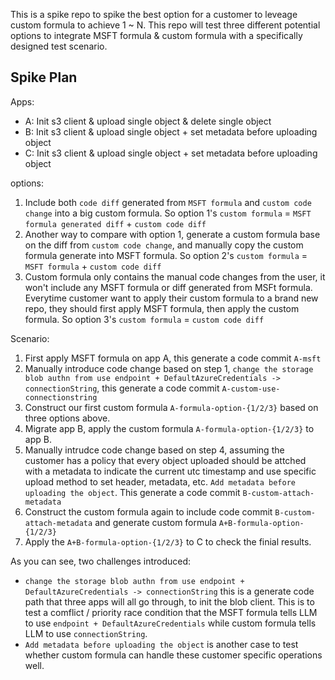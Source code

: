 This is a spike repo to spike the best option for a customer to leveage custom formula to achieve 1 ~ N.
This repo will test three different potential options to integrate MSFT formula & custom formula with a specifically designed test scenario.

## Spike Plan

Apps:
- A: Init s3 client & upload single object & delete single object
- B: Init s3 client & upload single object + set metadata before uploading object
- C: Init s3 client & upload single object + set metadata before uploading object

options:
1. Include both `code diff` generated from `MSFT formula` and `custom code change` into a big custom formula. So option 1's `custom formula` = `MSFT formula generated diff` + `custom code diff`
1. Another way to compare with option 1, generate a custom formula base on the diff from `custom code change`, and manually copy the custom formula generate into MSFT formula. So option 2's `custom formula` = `MSFT formula` + `custom code diff`
1. Custom formula only contains the manual code changes from the user, it won't include any MSFT formula or diff generated from MSFt formula. Everytime customer want to apply their custom formula to a brand new repo, they should first apply MSFT formula, then apply the custom formula. So option 3's `custom formula` = `custom code diff`

Scenario:
1. First apply MSFT formula on app A, this generate a code commit `A-msft`
1. Manually introduce code change based on step 1, `change the storage blob authn from use endpoint + DefaultAzureCredentials -> connectionString`, this generate a code commit `A-custom-use-connectionstring`
1. Construct our first custom formula `A-formula-option-{1/2/3}` based on three options above.
1. Migrate app B, apply the custom formula `A-formula-option-{1/2/3}` to app B.
1. Manually intrudce code change based on step 4, assuming the customer has a policy that every object uploaded should be attched with a metadata to indicate the current utc timestamp and use specific upload method to set header, metadata, etc. `Add metadata before uploading the object`. This generate a code commit `B-custom-attach-metadata`
1. Construct the custom formula again to include code commit `B-custom-attach-metadata` and generate custom formula `A+B-formula-option-{1/2/3}`
1. Apply the `A+B-formula-option-{1/2/3}` to C to check the finial results.


As you can see, two challenges introduced:
-  `change the storage blob authn from use endpoint + DefaultAzureCredentials -> connectionString` this is a generate code path that three apps will all go through, to init the blob client. This is to test a comflict / priority race condition that the MSFT formula tells LLM to use `endpoint + DefaultAzureCredentials` while custom formula tells LLM to use `connectionString`. 
- `Add metadata before uploading the object` is another case to test whether custom formula can handle these customer specific operations well.